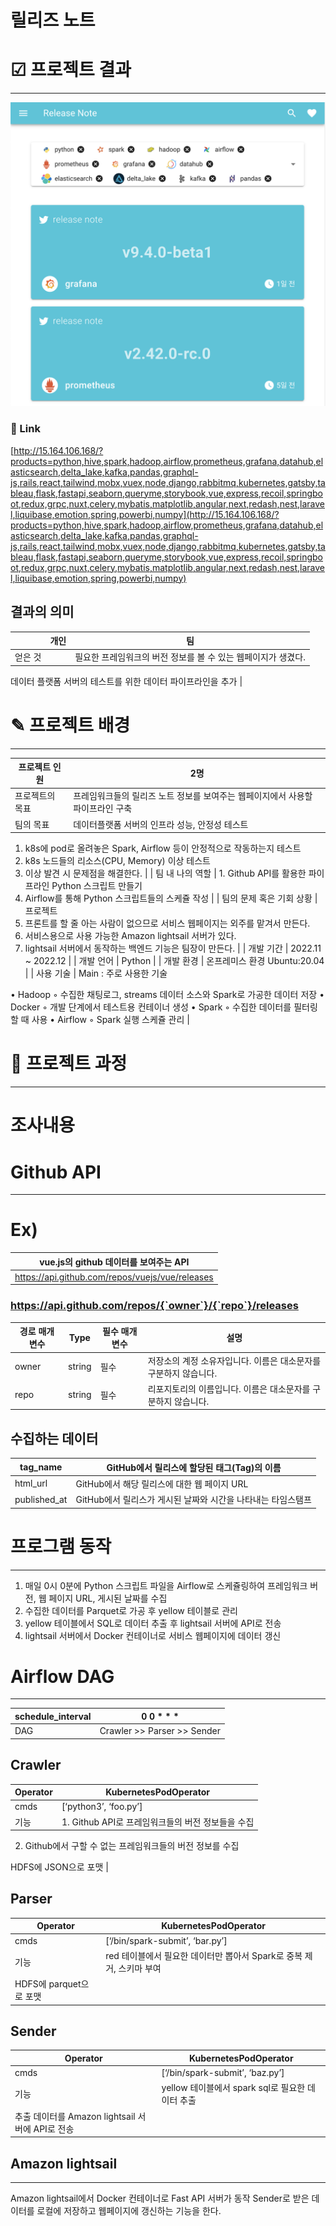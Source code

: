# 릴리즈 노트

# ☑︎ 프로젝트 결과

---

![Screenshot 2023-02-01 오후 4.23.11.png](https://github.com/hubjh/release-note/blob/master/Screenshot%202023-02-01%20%E1%84%8B%E1%85%A9%E1%84%92%E1%85%AE%204.23.11.png)

### 🔗 Link

[http://15.164.106.168/?products=python,hive,spark,hadoop,airflow,prometheus,grafana,datahub,elasticsearch,delta_lake,kafka,pandas,graphql-js,rails,react,tailwind,mobx,vuex,node,django,rabbitmq,kubernetes,gatsby,tableau,flask,fastapi,seaborn,queryme,storybook,vue,express,recoil,springboot,redux,grpc,nuxt,celery,mybatis,matplotlib,angular,next,redash,nest,laravel,liquibase,emotion,spring,powerbi,numpy](http://15.164.106.168/?products=python,hive,spark,hadoop,airflow,prometheus,grafana,datahub,elasticsearch,delta_lake,kafka,pandas,graphql-js,rails,react,tailwind,mobx,vuex,node,django,rabbitmq,kubernetes,gatsby,tableau,flask,fastapi,seaborn,queryme,storybook,vue,express,recoil,springboot,redux,grpc,nuxt,celery,mybatis,matplotlib,angular,next,redash,nest,laravel,liquibase,emotion,spring,powerbi,numpy)

## **결과의 의미**

|  | 개인 | 팀 |
| --- | --- | --- |
| 얻은 것 |  | 필요한 프레임워크의 버전 정보를 볼 수 있는 웹페이지가 생겼다.

데이터 플랫폼 서버의 테스트를 위한 데이터 파이프라인을 추가 |

# ✎ 프로젝트 배경

---

| 프로젝트 인원 | 2명 |
| --- | --- |
| 프로젝트의 목표 | 프레임워크들의 릴리즈 노트 정보를 보여주는 웹페이지에서 사용할 파이프라인 구축 |
| 팀의 목표 | 데이터플랫폼 서버의 인프라 성능, 안정성 테스트

1. k8s에 pod로 올려놓은 Spark, Airflow 등이 안정적으로 작동하는지 테스트
2. k8s 노드들의 리소스(CPU, Memory) 이상 테스트
3. 이상 발견 시 문제점을 해결한다. |
| 팀 내 나의 역할  | 1. Github API를 활용한 파이프라인 Python 스크립트 만들기
2. Airflow를 통해 Python 스크립트들의 스케쥴 작성 |
| 팀의 문제 혹은 기회 상황 | 프로젝트
1. 프론트를 할 줄 아는 사람이 없으므로 서비스 웹페이지는 외주를 맡겨서 만든다.
2. 서비스용으로 사용 가능한 Amazon lightsail 서버가 있다.
3. lightsail 서버에서 동작하는 백엔드 기능은 팀장이 만든다. |
| 개발 기간 | 2022.11 ~ 2022.12 |
| 개발 언어  | Python |
| 개발 환경 | 온프레미스 환경 Ubuntu:20.04 |
| 사용 기술
 | Main : 주로 사용한 기술

• Hadoop
    ◦ 수집한 채팅로그, streams 데이터 소스와 Spark로 가공한 데이터 저장
• Docker
    ◦ 개발 단계에서 테스트용 컨테이너 생성
• Spark
    ◦ 수집한 데이터를 필터링 할 때 사용
• Airflow
    ◦ Spark 실행 스케쥴 관리 |

# 🧩 프로젝트 과정

---

# 조사내용

# Github API

---

# Ex)

| vue.js의 github 데이터를 보여주는 API |
| --- |
| https://api.github.com/repos/vuejs/vue/releases |

### https://api.github.com/repos/{`owner`}/{`repo`}/releases

| 경로 매개 변수 | Type | 필수 매개 변수 | 설명 |
| --- | --- | --- | --- |
| owner | string | 필수 | 저장소의 계정 소유자입니다. 이름은 대소문자를 구분하지 않습니다. |
| repo | string | 필수 | 리포지토리의 이름입니다. 이름은 대소문자를 구분하지 않습니다. |

## 수집하는 데이터

| tag_name | GitHub에서 릴리스에 할당된 태그(Tag)의 이름 |
| --- | --- |
| html_url | GitHub에서 해당 릴리스에 대한 웹 페이지 URL |
| published_at | GitHub에서 릴리스가 게시된 날짜와 시간을 나타내는 타임스탬프 |

# 프로그램 동작

---

1. 매일 0시 0분에 Python 스크립트 파일을 Airflow로 스케쥴링하여 프레임워크 버전, 웹 페이지 URL, 게시된 날짜를 수집
2. 수집한 데이터를 Parquet로 가공 후 yellow 테이블로 관리
3. yellow 테이블에서 SQL로 데이터 추출 후 lightsail 서버에 API로 전송
4. lightsail 서버에서 Docker 컨테이너로 서비스 웹페이지에 데이터 갱신

# Airflow DAG

---

| schedule_interval | 0 0 * * *  |
| --- | --- |
| DAG | Crawler >> Parser >> Sender |

## Crawler

| Operator | KubernetesPodOperator |
| --- | --- |
| cmds | [‘python3’, ‘foo.py’] |
| 기능 | 1. Github API로 프레임워크들의 버전 정보들을 수집
2. Github에서 구할 수 없는 프레임워크들의 버전 정보를 수집

HDFS에 JSON으로 포맷 |

## Parser

| Operator | KubernetesPodOperator |
| --- | --- |
| cmds | [‘/bin/spark-submit’, ‘bar.py’] |
| 기능 | red 테이블에서 필요한 데이터만 뽑아서 Spark로 중복 제거, 스키마 부여
HDFS에 parquet으로 포맷 |

## Sender

| Operator | KubernetesPodOperator |
| --- | --- |
| cmds | [‘/bin/spark-submit’, ‘baz.py’] |
| 기능 | yellow 테이블에서 spark sql로 필요한 데이터 추출
추출 데이터를 Amazon lightsail 서버에 API로 전송 |

## Amazon lightsail

---

Amazon lightsail에서 Docker 컨테이너로 Fast API 서버가 동작
Sender로 받은 데이터를 로컬에 저장하고 웹페이지에 갱신하는 기능을 한다.

